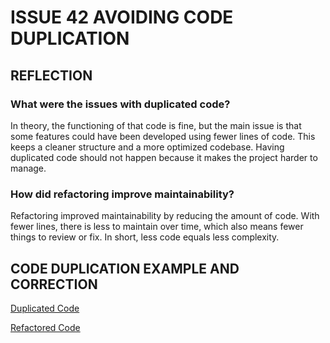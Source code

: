# ISSUE 42 AVOIDING CODE DUPLICATION

## REFLECTION

### What were the issues with duplicated code?

In theory, the functioning of that code is fine, but the main issue is
that some features could have been developed using fewer lines of code.
This keeps a cleaner structure and a more optimized codebase. Having
duplicated code should not happen because it makes the project harder
to manage.

### How did refactoring improve maintainability?

Refactoring improved maintainability by reducing the amount of code. With
fewer lines, there is less to maintain over time, which also means fewer
things to review or fix. In short, less code equals less complexity.

## CODE DUPLICATION EXAMPLE AND CORRECTION

[Duplicated Code](duplicated_code.js)

[Refactored Code](refactored_code.js)
